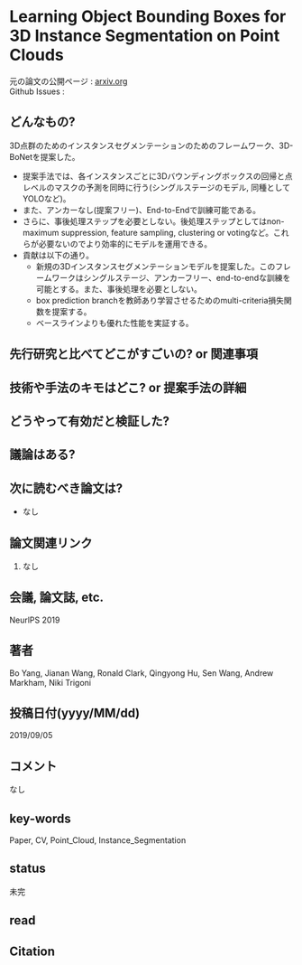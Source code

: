 # Learning Object Bounding Boxes for 3D Instance Segmentation on Point Clouds

元の論文の公開ページ : [arxiv.org](https://arxiv.org/abs/1906.01140v2)  
Github Issues : []()  

## どんなもの?
3D点群のためのインスタンスセグメンテーションのためのフレームワーク、3D-BoNetを提案した。
- 提案手法では、各インスタンスごとに3Dバウンディングボックスの回帰と点レベルのマスクの予測を同時に行う(シングルステージのモデル, 同種としてYOLOなど)。
- また、アンカーなし(提案フリー)、End-to-Endで訓練可能である。
- さらに、事後処理ステップを必要としない。後処理ステップとしてはnon-maximum suppression, feature sampling, clustering or votingなど。これらが必要ないのでより効率的にモデルを運用できる。
- 貢献は以下の通り。
    - 新規の3Dインスタンスセグメンテーションモデルを提案した。このフレームワークはシングルステージ、アンカーフリー、end-to-endな訓練を可能とする。また、事後処理を必要としない。
    - box prediction branchを教師あり学習させるためのmulti-criteria損失関数を提案する。
    - ベースラインよりも優れた性能を実証する。

## 先行研究と比べてどこがすごいの? or 関連事項

## 技術や手法のキモはどこ? or 提案手法の詳細

## どうやって有効だと検証した?

## 議論はある?

## 次に読むべき論文は?
- なし

## 論文関連リンク
1. なし

## 会議, 論文誌, etc.
NeurlPS 2019

## 著者
Bo Yang, Jianan Wang, Ronald Clark, Qingyong Hu, Sen Wang, Andrew Markham, Niki Trigoni

## 投稿日付(yyyy/MM/dd)
2019/09/05

## コメント
なし

## key-words
Paper, CV, Point_Cloud, Instance_Segmentation

## status
未完

## read

## Citation

